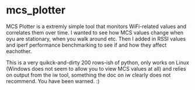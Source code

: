 # mcs_plotter

MCS Plotter is a extremly simple tool that monitors WiFi-related values and correlates them over time. I wanted to see how MCS values change when oyu are stationary, when you walk around etc. Then I added in RSSI values and iperf performance benchmarking to see if and how they affect eachother.

This is a very quikck-and-dirty 200 rows-ish of python, only works on Linux (Windows does not seem to allow you to view MCS values at all) and relies on output from the iw tool, something the doc on iw clearly does not recommend. You have been warned. :)
